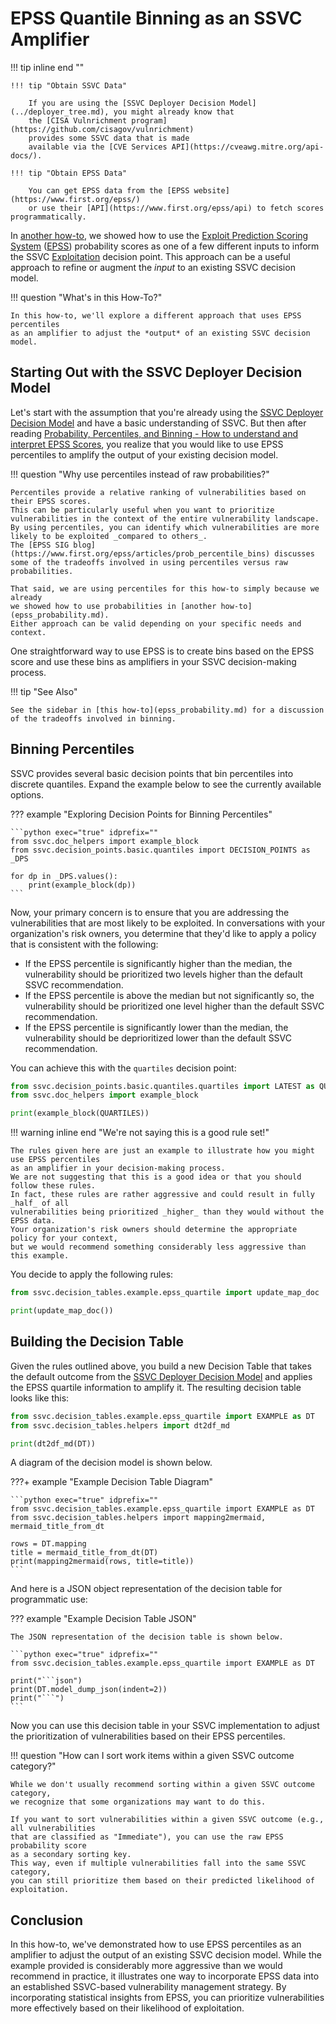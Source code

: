 # EPSS Quantile Binning as an SSVC Amplifier

!!! tip inline end ""

    !!! tip "Obtain SSVC Data"

        If you are using the [SSVC Deployer Decision Model](../deployer_tree.md), you might already know that
        the [CISA Vulnrichment program](https://github.com/cisagov/vulnrichment)
        provides some SSVC data that is made 
        available via the [CVE Services API](https://cveawg.mitre.org/api-docs/).

    !!! tip "Obtain EPSS Data"

        You can get EPSS data from the [EPSS website](https://www.first.org/epss/)
        or use their [API](https://www.first.org/epss/api) to fetch scores programmatically.

In [another how-to](epss_probability.md), we showed how to use the [Exploit Prediction Scoring System](https://www.first.org/epss/)
([EPSS](https://www.first.org/epss))
probability scores as one of a few different inputs to inform the
SSVC [Exploitation](../../reference/decision_points/exploitation.md) decision point.
This approach can be a useful approach to refine or augment the *input* to an existing SSVC decision model.

!!! question "What's in this How-To?"

    In this how-to, we'll explore a different approach that uses EPSS percentiles
    as an amplifier to adjust the *output* of an existing SSVC decision model.

## Starting Out with the SSVC Deployer Decision Model

Let's start with the assumption that you're already using the
[SSVC Deployer Decision Model](../deployer_tree.md) and have a basic understanding of SSVC.
But then after reading
[Probability, Percentiles, and Binning - How to understand and interpret EPSS Scores](https://www.first.org/epss/articles/prob_percentile_bins),
you realize that you would like to use EPSS percentiles to amplify the output of your existing decision model.

!!! question "Why use percentiles instead of raw probabilities?"

    Percentiles provide a relative ranking of vulnerabilities based on their EPSS scores.
    This can be particularly useful when you want to prioritize vulnerabilities in the context of the entire vulnerability landscape.
    By using percentiles, you can identify which vulnerabilities are more likely to be exploited _compared to others_.
    The [EPSS SIG blog](https://www.first.org/epss/articles/prob_percentile_bins) discusses some of the tradeoffs involved in using percentiles versus raw probabilities.

    That said, we are using percentiles for this how-to simply because we already
    we showed how to use probabilities in [another how-to](epss_probability.md).
    Either approach can be valid depending on your specific needs and context.

One straightforward way to use EPSS is to create bins based on the EPSS score
and use these bins as amplifiers in your SSVC decision-making process.

!!! tip "See Also"

    See the sidebar in [this how-to](epss_probability.md) for a discussion of the tradeoffs involved in binning.

## Binning Percentiles

SSVC provides several basic decision points that bin percentiles into discrete quantiles.
Expand the example below to see the currently available options.

??? example "Exploring Decision Points for Binning Percentiles"

    ```python exec="true" idprefix=""
    from ssvc.doc_helpers import example_block
    from ssvc.decision_points.basic.quantiles import DECISION_POINTS as _DPS
    
    for dp in _DPS.values():
        print(example_block(dp))
    ```

Now, your primary concern is to ensure that you are addressing the
vulnerabilities that are most likely to be exploited.
In conversations with your organization's risk owners, you determine that
they'd like to apply a policy that is consistent with the following:

- If the EPSS percentile is significantly higher than the median, the vulnerability
  should be prioritized two levels higher than the default SSVC recommendation.
- If the EPSS percentile is above the median but not significantly so, the vulnerability
  should be prioritized one level higher than the default SSVC recommendation.
- If the EPSS percentile is significantly lower than the median, the vulnerability
  should be deprioritized lower than the default SSVC recommendation.

You can achieve this with the `quartiles` decision point:

```python exec="true" idprefix=""
from ssvc.decision_points.basic.quantiles.quartiles import LATEST as QUARTILES
from ssvc.doc_helpers import example_block

print(example_block(QUARTILES))
```

!!! warning inline end "We're not saying this is a good rule set!"

    The rules given here are just an example to illustrate how you might use EPSS percentiles
    as an amplifier in your decision-making process.
    We are not suggesting that this is a good idea or that you should follow these rules.
    In fact, these rules are rather aggressive and could result in fully _half_ of all
    vulnerabilities being prioritized _higher_ than they would without the EPSS data.
    Your organization's risk owners should determine the appropriate policy for your context,
    but we would recommend something considerably less aggressive than this example.

You decide to apply the following rules:

```python exec="true" idprefix=""
from ssvc.decision_tables.example.epss_quartile import update_map_doc

print(update_map_doc())
```

## Building the Decision Table  

Given the rules outlined above, you build a new Decision Table that takes the
default outcome from the
[SSVC Deployer Decision Model](../deployer_tree.md) and applies the EPSS quartile
information to amplify it. The resulting decision table looks like this:

```python exec="true" idprefix=""
from ssvc.decision_tables.example.epss_quartile import EXAMPLE as DT
from ssvc.decision_tables.helpers import dt2df_md

print(dt2df_md(DT))
```

A diagram of the decision model is shown below.

???+ example "Example Decision Table Diagram"

    ```python exec="true" idprefix=""
    from ssvc.decision_tables.example.epss_quartile import EXAMPLE as DT
    from ssvc.decision_tables.helpers import mapping2mermaid, mermaid_title_from_dt
    
    rows = DT.mapping
    title = mermaid_title_from_dt(DT)
    print(mapping2mermaid(rows, title=title))
    ```

And here is a JSON object representation of the decision table for programmatic use:

??? example "Example Decision Table JSON"

    The JSON representation of the decision table is shown below.

    ```python exec="true" idprefix=""
    from ssvc.decision_tables.example.epss_quartile import EXAMPLE as DT

    print("```json")
    print(DT.model_dump_json(indent=2))
    print("```")
    ```

Now you can use this decision table in your SSVC implementation to adjust
the prioritization of vulnerabilities based on their EPSS percentiles.

!!! question "How can I sort work items within a given SSVC outcome category?"

    While we don't usually recommend sorting within a given SSVC outcome category,
    we recognize that some organizations may want to do this.

    If you want to sort vulnerabilities within a given SSVC outcome (e.g., all vulnerabilities
    that are classified as "Immediate"), you can use the raw EPSS probability score
    as a secondary sorting key.
    This way, even if multiple vulnerabilities fall into the same SSVC category,
    you can still prioritize them based on their predicted likelihood of exploitation.

## Conclusion

In this how-to, we've demonstrated how to use EPSS percentiles as an amplifier
to adjust the output of an existing SSVC decision model.
While the example provided is considerably more aggressive than we would recommend
in practice, it illustrates one way to incorporate EPSS data into an established SSVC-based
vulnerability management strategy.
By incorporating statistical insights from EPSS, you can prioritize
vulnerabilities more effectively based on their likelihood of exploitation.
